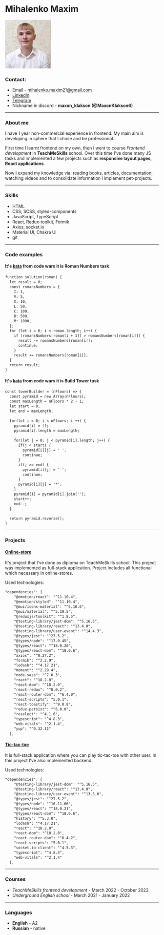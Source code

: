 # Mihalenko Maxim

<img src="images/maxim.jpg" width="150px" alt="my photo">

### Contact:

* Email - mihalenko.maxim21@gmail.com
* [LinkedIn](https://www.linkedin.com/in/frontend-mihalenko/)
* [Telegram](https://t.me/MihalenkoMaxim)
* Nickname in discord - **maxon_klakson (@MaxonKlakson6)**

*******

### About me

I have 1 year non-commercial experience in frontend. My main aim is developing in sphere that I chose and be professional.

First time I learnt frontend on my own, then I went to course *Frontend development* in **TeachMeSkills** school. Over this time I've done many JS tasks and implemented a few projects such as **responsive layout pages, React applications**.

Now I expand my knowledge via: reading books, articles, documentation, watching videos and to consolidate information I implement pet-projects. 

*******

### Skills

* HTML
* CSS, SCSS, styled-components
* JavaScript, TypeScript
* React, Redux-toolkit, Formik
* Axios, socket.io
* Material UI, Chakra UI
* git

******

### Code examples

#### It's [kata](https://www.codewars.com/kata/51b6249c4612257ac0000005) from code wars it is Roman Numbers task
```
function solution(roman) {
  let result = 0;
  const romansNumbers = {
    I: 1,
    V: 5,
    X: 10,
    L: 50,
    C: 100,
    D: 500,
    M: 1000,
  };
  for (let i = 0; i < roman.length; i++) {
    if (romansNumbers[roman[i + 1]] > romansNumbers[roman[i]]) {
      result -= romansNumbers[roman[i]];
      continue;
    }
    result += romansNumbers[roman[i]];
  }
  return result;
}
```
#### It's [kata](https://www.codewars.com/kata/576757b1df89ecf5bd00073b) from code wars it is Build Tower task

```
const towerBuilder = (nFloors) => {
  const pyramid = new Array(nFloors);
  const maxLength = nFloors * 2 - 1;
  let start = 0;
  let end = maxLength;

  for(let i = 0; i < nFloors; i ++) {
    pyramid[i] = [];
    pyramid[i].length = maxLength;

    for(let j = 0; j < pyramid[i].length; j++) {
      if(j < start) {
        pyramid[i][j] = ' ';
        continue;
      }
      if(j >= end) {
        pyramid[i][j] = ' ';
        continue;
      }
      pyramid[i][j] = '*';
    }
    pyramid[i] = pyramid[i].join('');
    start++;
    end--;
  }

  return pyramid.reverse();
}
```

******

### Projects

#### [Online-store](https://github.com/MaxonKlakson6/online-store)

It's project that I've done as diploma on TeachMeSkills school. This project was implemented as full-stack application.
Project includes all functional which necessary in online-stores.

Used technologies: 

```
"dependencies": {
    "@emotion/react": "^11.10.4",
    "@emotion/styled": "^11.10.4",
    "@mui/icons-material": "^5.10.6",
    "@mui/material": "^5.10.5",
    "@reduxjs/toolkit": "^1.8.5",
    "@testing-library/jest-dom": "^5.16.5",
    "@testing-library/react": "^13.4.0",
    "@testing-library/user-event": "^14.4.3",
    "@types/jest": "^27.5.2",
    "@types/node": "^17.0.45",
    "@types/react": "^18.0.20",
    "@types/react-dom": "^18.0.6",
    "axios": "^0.27.2",
    "formik": "^2.2.9",
    "lodash": "^4.17.21",
    "moment": "^2.29.4",
    "node-sass": "^7.0.3",
    "react": "^18.2.0",
    "react-dom": "^18.2.0",
    "react-redux": "^8.0.2",
    "react-router-dom": "^6.4.0",
    "react-scripts": "5.0.1",
    "react-toastify": "^9.0.8",
    "redux-persist": "^6.0.0",
    "reselect": "^4.1.6",
    "typescript": "^4.8.3",
    "web-vitals": "^2.1.4",
    "yup": "^0.32.11"
  },
```

#### [Tic-tac-toe](https://github.com/MaxonKlakson6/tic-tac-toe)

It is full-stack application where you can play tic-tac-toe with other user. In this project I've also implemented backend. 

Used technologies:

```
"dependencies": {
    "@testing-library/jest-dom": "^5.16.5",
    "@testing-library/react": "^13.4.0",
    "@testing-library/user-event": "^13.5.0",
    "@types/jest": "^27.5.2",
    "@types/node": "^16.11.66",
    "@types/react": "^18.0.21",
    "@types/react-dom": "^18.0.6",
    "history": "^5.3.0",
    "lodash": "^4.17.21",
    "react": "^18.2.0",
    "react-dom": "^18.2.0",
    "react-router-dom": "^6.4.2",
    "react-scripts": "5.0.1",
    "socket.io-client": "^4.5.3",
    "typescript": "^4.8.4",
    "web-vitals": "^2.1.4"
  },
```

******

### Courses

* *TeachMeSkills frontend development* - March 2022 - October 2022
* *Underground English school* - March 2021 - January 2022

******

### Languages 

* **English** - A2
* **Russian** - native
